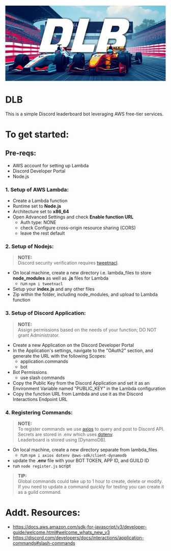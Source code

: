 <p align="center">
  <img src="assets/banner3.jpg" alt="DLB Banner">
</p>

# DLB
This is a simple Discord leaderboard bot leveraging AWS free-tier services.

# To get started:
## Pre-reqs:
- AWS account for setting up Lambda  
-  Discord Developer Portal  
-  Node.js

### 1. Setup of AWS Lambda:
- Create a Lambda function
- Runtime set to **Node.js**
- Architecture set to **x86_64**
- Open Advanced Settings and check **Enable function URL**
  - Auth type: NONE
  - check Configure cross-origin resource sharing (CORS)
  - leave the rest default

### 2. Setup of Nodejs:
> **NOTE:**<br>
> Discord security verification requires [tweetnacl](https://discord.com/developers/docs/interactions/receiving-and-responding#security-and-authorization).
- On local machine, create a new directory i.e. lambda_files to store **node_modules** as well as **.js** files for Lambda
  - run `npm i tweetnacl`
- Setup your **index.js** and any other files
- Zip within the folder, including node_modules, and upload to Lambda function

### 3. Setup of Discord Application:
> **NOTE:**<br>
> Assign permissions based on the needs of your function; DO NOT grant Administrator.
- Create a new Application on the Discord Developer Portal
- In the Application's settings, navigate to the "OAuth2" section, and generate the URL with the following Scopes:
  - application.commands
  - bot
- Bot Permissions
    - use slash commands
- Copy the Public Key from the Discord Application and set it as an Environment Variable named "PUBLIC_KEY" in the Lambda configuration
- Copy the function URL from Lambda and use it as the Discord Interactions Endpoint URL

### 4. Registering Commands:
> **NOTE:**<br>
> To register commands we use [axios](https://axios-http.com/docs/intro) to query and post to Discord API.<br>
> Secrets are stored in .env which uses [dotenv](https://www.npmjs.com/package/dotenv).<br>
> Leaderboard is stored using [DynamoDB].<br>
- On local machine, create a new directory separate from lambda_files
  - run `npm i axios dotenv @aws-sdk/client-dynamodb`
- update the **.env** file with your BOT TOKEN, APP ID, and GUILD ID
- run `node register.js` script
> **TIP:**<br>
> Global commands could take up to 1 hour to create, delete or modify. If you need to update a command quickly for testing you can create it as a guild command.

# Addt. Resources:
- https://docs.aws.amazon.com/sdk-for-javascript/v3/developer-guide/welcome.html#welcome_whats_new_v3
- https://discord.com/developers/docs/interactions/application-commands#slash-commands
